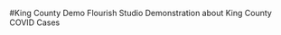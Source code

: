 #King County Demo
Flourish Studio Demonstration about King County COVID Cases
<div class="flourish-embed flourish-chart" data-src="visualisation/14926896"><script src="https://public.flourish.studio/resources/embed.js"></script></div>
